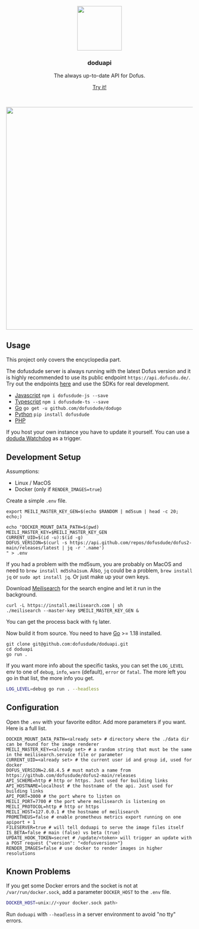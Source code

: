 <p align="center">
  <img src="https://docs.dofusdu.de/logo_cropped.png" width="120">
  <h3 align="center">doduapi</h3>
  <p align="center">The always up-to-date API for Dofus.</p>
  <p align="center"><a href="https://docs.dofusdu.de">Try it!</a></p>
  <p align="center"><a href="https://goreportcard.com/report/github.com/dofusdude/doduapi"><img src="https://goreportcard.com/badge/github.com/dofusdude/doduapi" alt=""></a> <a href="https://godoc.org/github.com/dofusdude/doduapi"><img src="https://godoc.org/github.com/dofusdude/doduapi?status.svg" alt=""></a> <a href="https://github.com/dofusdude/doduda/actions/workflows/tests.yml"><img src="https://github.com/dofusdude/doduapi/actions/workflows/tests.yml/badge.svg" alt=""></a>
  </p>
</p>

<p align="center">
  <img src="https://vhs.charm.sh/vhs-cPARIJGIyMVFcOYG9b1tZ.gif" width="600">
</p>

## Usage

This project only covers the encyclopedia part.

The dofusdude server is always running with the latest Dofus version and it is highly recommended to use its public endpoint `https://api.dofusdu.de/`. Try out the endpoints [here](https://docs.dofusdu.de) and use the SDKs for real development.

- [Javascript](https://github.com/dofusdude/dofusdude-js) `npm i dofusdude-js --save`
- [Typescript](https://github.com/dofusdude/dofusdude-ts) `npm i dofusdude-ts --save`
- [Go](https://github.com/dofusdude/dodugo) `go get -u github.com/dofusdude/dodugo`
- [Python](https://github.com/dofusdude/dofusdude-py) `pip install dofusdude`
- [PHP](https://github.com/dofusdude/dofusdude-php)

If you host your own instance you have to update it yourself. You can use a [doduda Watchdog](https://github.com/dofusdude/doduda#watchdog) as a trigger.

## Development Setup

Assumptions:
- Linux / MacOS
- Docker (only if `RENDER_IMAGES=true`)

Create a simple `.env` file.
```shell
export MEILI_MASTER_KEY_GEN=$(echo $RANDOM | md5sum | head -c 20; echo;)

echo "DOCKER_MOUNT_DATA_PATH=$(pwd)
MEILI_MASTER_KEY=$MEILI_MASTER_KEY_GEN
CURRENT_UID=$(id -u):$(id -g)
DOFUS_VERSION=$(curl -s https://api.github.com/repos/dofusdude/dofus2-main/releases/latest | jq -r '.name')
" > .env
```
If you had a problem with the md5sum, you are probably on MacOS and need to `brew install md5sha1sum`. Also, `jq` could be a problem, `brew install jq` or `sudo apt install jq`. Or just make up your own keys.

Download [Meilisearch](https://www.meilisearch.com/docs/learn/getting_started/installation#local-installation) for the search engine and let it run in the background.
```shell
curl -L https://install.meilisearch.com | sh
./meilisearch --master-key $MEILI_MASTER_KEY_GEN &
```
You can get the process back with `fg` later.

Now build it from source. You need to have [Go](https://go.dev/doc/install) >= 1.18 installed.
```shell
git clone git@github.com:dofusdude/doduapi.git
cd doduapi
go run .
```

If you want more info about the specific tasks, you can set the `LOG_LEVEL` env to one of `debug`, `info`, `warn` (default), `error` or `fatal`. The more left you go in that list, the more info you get.

```bash
LOG_LEVEL=debug go run . --headless
```

## Configuration

Open the `.env` with your favorite editor. Add more parameters if you want. Here is a full list.
```shell
DOCKER_MOUNT_DATA_PATH=<already set> # directory where the ./data dir can be found for the image renderer
MEILI_MASTER_KEY=<already set> # a random string that must be the same in the meilisearch.service file or parameter
CURRENT_UID=<already set> # the current user id and group id, used for docker
DOFUS_VERSION=2.68.4.5 # must match a name from https://github.com/dofusdude/dofus2-main/releases
API_SCHEME=http # http or https. Just used for building links
API_HOSTNAME=localhost # the hostname of the api. Just used for building links
API_PORT=3000 # the port where to listen on
MEILI_PORT=7700 # the port where meilisearch is listening on
MEILI_PROTOCOL=http # http or https
MEILI_HOST=127.0.0.1 # the hostname of meilisearch
PROMETHEUS=false # enable prometheus metrics export running on one apiport + 1
FILESERVER=true # will tell doduapi to serve the image files itself
IS_BETA=false # main (false) vs beta (true)
UPDATE_HOOK_TOKEN=secret # /update/<token> will trigger an update with a POST request {"version": "<dofusversion>"}
RENDER_IMAGES=false # use docker to render images in higher resolutions
```

## Known Problems

If you get some Docker errors and the socket is not at `/var/run/docker.sock`, add a parameter `DOCKER_HOST` to the `.env` file.
```bash
DOCKER_HOST=unix://<your docker.sock path>
```

Run `doduapi` with `--headless` in a server environment to avoid "no tty" errors.
